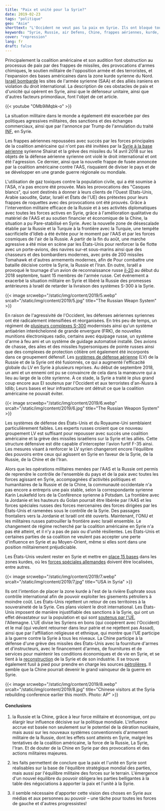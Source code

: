 ```yaml
---
title: "Paix et unité pour la Syrie?"
date: 2019-02-23
tags: "politique"
geo: "Asie"
shorttext: "L'Occident ne veut pas la paix en Syrie. Ils ont bloqué tous et construit là propre vision sans un avenir commun pour la Syrie."
keywords: "Syrie, Russie, air Defens, Chine, frappes aériennes, kurde, Israël. Militaire, Coalition, coalition américaine, paix, avenir"
cover: "repression"
lang: fr
draft: false
---
```


Principalement la coalition américaine et son audition font obstruction au processus de paix par des frappes de missiles, des provocations d'armes chimiques, le soutien militaire de l'opposition armée et des terroristes, et l'expansion des bases américaines dans la zone kurde syrienne du Nord. [Israël bombarde](https://www.aljazeera.com/news/2018/12/russia-slams-israel-gross-violation-syria-strikes-181226135745199.html "Russia criticises Israel for 'gross violation' in Syria strikes") les sites de l'armée syrienne (SAA) et des alliés iraniens en violation du droit international. La description de ces obstacles de paix et d'unicité qui opèrent en Syrie, ainsi que le défenseur unitaire, ainsi que d'autres facteurs primordiaux, font l'objet de cet article.

{{< youtube "OMb9iMqbk-o" >}}

La situation militaire dans le monde a également été exacerbée par des politiques agressives militaires, des sanctions et des échanges commerciaux, ainsi que par l'annonce par Trump de l'annulation du traité [INF](https://www.theguardian.com/world/2018/oct/20/trump-us-nuclear-arms-treaty-russia "Trump says US will withdraw from nuclear arms treaty with Russia"), en Syrie.

Les frappes aériennes repoussées avec succès par les forces principales de la coalition américaine qui n'ont pas été invitées par la [Syrie à la base aérienne](https://www.theguardian.com/world/2017/apr/07/syria-bombing-base-was-home-to-jets-allegedly-used-in-sarin-attacks "Syria - base hit in US airstrike was home to jets allegedly used in chemical attacks") syrienne Shairat et la grève des missiles du 14 avril 2018 sur les objets de la défense aérienne syrienne ont violé le droit international et ont été l'agression. Ce dernier, ainsi que la nouvelle frappe de fusée annoncée par la coalition américaine contre l'AAS, risquaient de diviser le pays et de se développer en une grande guerre régionale ou mondiale.

L'utilisation de gaz toxiques contre la population civile, qui a été soumise à l'ASA, n'a pas encore été prouvée. Mais les provocations des "Casques blancs", qui sont destinés à donner à leurs clients de l'Ouest (Etats-Unis, Arabie saoudite, Qatar, Israël et États de l'UE) des prétextes pour leurs frappes de roquettes avec des provocations ont été prouvés. Grâce à l'intervention militaire efficace de la Russie et à ses activités diplomatiques avec toutes les forces actives en Syrie, grâce à l'amélioration qualitative du matériel de l'AAS et au soutien financier et économique de la Chine, la situation a pu Pare-stabilisé en Syrie. Avec la nouvelle zone de désescalade établie par la Russie et la Turquie à la frontière avec la Turquie, une tempête sacrificielle d'Idleb a été évitée pour le moment par l'AAS et par les forces cosmiques de l'air de la Russie. À partir de la fin du août, une marche agressive a été mise en scène par les États-Unis pour renforcer la 6e flotte avec un porte-avions, des navires sur-et sous-marins ainsi que des chasseurs et des bombardiers modernes, avec près de 200 missiles Tomahawk et d'autres armements modernes, afin de Pour combattre une bataille décisive contre la Syrie, la Russie et l'Iran. En outre, Israël a provoqué le tournage d'un avion de reconnaissance russe [il-20](https://www.bbc.com/news/world-europe-45556290 "Russia blames Israel after military plane shot down off Syria") au début du 2018 septembre, tuant 15 membres de l'armée russe. Cet événement a exacerbé la situation militaire en Syrie et libéré la Russie des promesses antérieures à Israël de retarder la livraison des systèmes S-300 à la Syrie.

{{< image srcwebp="/static/img/content/2019/5.webp" srcalt="/static/img/content/2019/5.jpg" title="The Russian Weapn System" >}}

En raison de l'agressivité de l'Occident, les défenses aériennes syriennes ont été radicalement intensifiées et réorganisées. En très peu de temps, un régiment de [plusieurs complexes S-300](https://www.bbc.com/news/world-middle-east-45723503 "S-300 missile system: Russia upgrades Syrian air defences") modernisés ainsi qu'un système antiaérien interéchelonné de grande envergure (FRK), de nouvelles munitions électroniques radio, certains avec équipage russe, un système d'arme à feu ami et un système de guidage automatisé installé. Des avions de chasse, des ailes et des missiles hypersoniques de pointe russes ainsi que des complexes de protection côtière ont également été incorporés dans ce groupement défensif. Les [systèmes de défense aérienne](https://www.presstv.com/Detail/2018/12/02/581738/Russia-Syria-air-defense "Russia expands air defense network in Syria to US dismay - Report") (LV) de la Russie et de la Syrie ont été fusionnés, ce qui a augmenté l'efficacité globale du LV en Syrie à plusieurs reprises. Au début de septembre 2018, un ami et un ennemi ont pu se convaincre de cela dans la manœuvre qui a lieu au large de la côte syrienne. À ce stade, la Syrie a traité le plus grand coup encore aux EI soutenus par l'Occident et aux terroristes d'an-Nusra à Idlib; Leurs bases et leur infrastructure ont détruit ce que la coalition américaine ne pouvait éviter.

{{< image srcwebp="/static/img/content/2019/6.webp" srcalt="/static/img/content/2019/6.jpg" title="The Russian Weapon System" >}}

Les systèmes de défense des États-Unis et du Royaume-Uni semblaient particulièrement faibles. Les experts russes croient que ce nouveau groupement LV est suffisant pour repousser avec succès une coalition américaine et la grève des missiles israéliens sur la Syrie et les alliés. Cette structure défensive est dite capable d'intercepter l'avion furtif F-35 ainsi. Les mesures visant à renforcer le LV syrien changeront encore l'équilibre des pouvoirs entre ceux qui agissent en Syrie en faveur de la Syrie, de la Russie, de la Chine et de l'Iran.

Alors que les opérations militaires menées par l'AAS et la Russie ont permis de reprendre le contrôle de l'ensemble du pays et de la paix avec toutes les forces agissant en Syrie, accompagnées d'activités politiques et humanitaires de la Russie et de la Chine, la communauté occidentale n'a pas encore a entrepris une paix stable, selon la correspondante syrienne Karin Leukefeld lors de la Conférence syrienne à Potsdam. La frontière avec la Jordanie et les hauteurs du Golan pourrait être libérée par l'AAS et les forces spéciales russes des forces mercenaires des forces dirigées par les États-Unis et ramenées sous le contrôle de la Syrie. Des passages frontaliers vers la Jordanie et Israël ont été ouverts. Maintenant, l'ONU et les militaires russes patrouiller la frontière avec Israël ensemble. Le changement de régime recherché par la coalition américaine en Syrie n'a pas été atteint, et il n'y a pas de paix ou d'unité résilientes. Les États-Unis et certaines parties de sa coalition ne veulent pas accepter une perte d'influence en Syrie et au Moyen-Orient, même si elles sont dans une position militairement préjudiciable.

Les États-Unis veulent rester en Syrie et mettre en [place 15 bases](https://www.orient-news.net/en/news_show/138956/0/AAs-map-of-US-bases-in-Syria-infuriates-Penatgon "AAs map of US bases in Syria infuriates Penatgon") dans les zones kurdes, où les [forces spéciales allemandes](https://www.reuters.com/article/us-mideast-crisis-syria-special-forces-idUSKCN0Z10QX "Damascus says German special forces in Syria, Germany denies") doivent être localisées, entre autres. 

{{< image srcwebp="/static/img/content/2019/7.webp" srcalt="/static/img/content/2019/7.jpg" title="USA in Syria" >}}

Ils ont l'intention de placer la zone kurde à l'est de la rivière Euphrate sous contrôle international afin de pouvoir exploiter les gisements pétroliers à moindre coût. Les États-Unis rejettent un retour de ces territoires à la souveraineté de la Syrie. Ces plans violent le droit international. Les États-Unis imposent de manière injustifiable des sanctions à la Syrie, qui ont un effet dévastateur sur la population et qui sont [soutenus par l'UE](https://www.theguardian.com/commentisfree/2018/feb/27/syria-europe-moral-eu-helplessness "Syria is a moral defeat for Europeans"), l'Allemagne. L'UE divise les Syriens en bons (qui coopèrent avec l'Occident) et le mal (qui veulent retourner dans leur patrie et ne rejettent pas Assad), ainsi que par l'affiliation religieuse et ethnique, qui montre que l'UE participe à la guerre contre la Syrie à tous les niveaux. La Chine participe à la défense d'une grève des missiles des États-Unis avec la fourniture d'armes et d'instructeurs, avec le financement d'armes, de fournitures et de services pour maintenir les conditions économiques et de vie en Syrie, et se tient à la [reconstruction](https://www.scmp.com/news/china/diplomacy/article/2168482/why-end-war-syria-gives-china-opportunity-extend-its-influence "Why an end to the war in Syria gives China an opportunity to extend its influence") de la Syrie et de son industrie. Il se trouve également fusil à pied pour prendre en charge les sources [pétrolières](http://www.xinhuanet.com/english/2018-10/24/c_137553448.htm "Syrian oil field returns into operation after rehabilitation in eastern Syria"). Il semble que la Chine pourrait devenir le grand vainqueur de la guerre en Syrie.

{{< image srcwebp="/static/img/content/2019/8.webp" srcalt="/static/img/content/2019/8.jpg" title="Chinese visitors at the Syria rebuilding conference earlier this month. Photo: AP" >}}

#### Conclusions

1. la Russie et la Chine, grâce à leur force militaire et économique, ont pu élargir leur influence décisive sur la politique mondiale. L'influence accrue est basée non seulement sur le potentiel de la dération nucléaire, mais aussi sur les nouveaux systèmes conventionnels d'armement militaire de la Russie, dont les effets sont atteints en Syrie, malgré les tentatives de la coalition américaine, la force de la Russie, La Syrie, l'Iran. Et de douter de la Chine en Syrie par des provocations et des actions militaires majeures.

2. les faits permettent de conclure que la paix et l'unité en Syrie sont réalisables sur la base de l'équilibre stratégique mondial des parties, mais aussi par l'équilibre militaire des forces sur le terrain. L'émergence d'un nouvel équilibre du pouvoir obligera les parties belligantes à la table des négociations à apporter la paix et l'unité à la Syrie.

3. il semble nécessaire d'apporter cette vision des choses en Syrie aux médias et aux personnes au pouvoir – une tâche pour toutes les forces de gauche et d'autres progressistes! 
